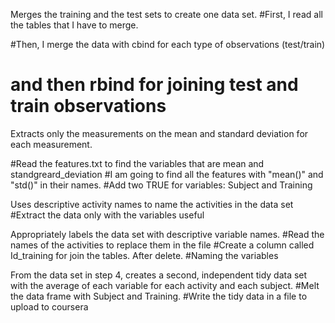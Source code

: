 
 Merges the training and the test sets to create one data set.
 #First, I read all the tables that I have to merge.
 
 #Then, I merge the data with cbind for each type of observations (test/train) 
 # and then rbind for joining test and train observations
 
 Extracts only the measurements on the mean and standard deviation for each measurement. 
 
 #Read the features.txt to find the variables that are mean and standgreard_deviation
 #I am going to find all the features with "mean()" and "std()" in their names.
 #Add two TRUE for variables: Subject and Training
 
 Uses descriptive activity names to name the activities in the data set
 #Extract the data only with the variables useful
  
 Appropriately labels the data set with descriptive variable names. 
 #Read the names of the activities to replace them in the file
 #Create a column called Id_training for join the tables. After delete.
 #Naming the variables
 
 From the data set in step 4, creates a second, independent tidy data set with the average of each variable for each activity and each subject.
 #Melt the data frame with Subject and Training.
 #Write the tidy data in a file to upload to coursera
 
 
